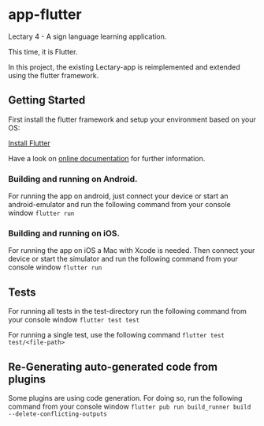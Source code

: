# app-flutter

Lectary 4 - A sign language learning application.

This time, it is Flutter.

In this project, the existing Lectary-app is reimplemented and extended using the flutter framework.

## Getting Started
First install the flutter framework and setup your environment based on your OS:

[Install Flutter](https://flutter.dev/docs/get-started/install)

Have a look on [online documentation](https://flutter.dev/docs) for further information.

### Building and running on Android.
For running the app on android, just connect your device or start an android-emulator and run the following command from your console window
```flutter run```

### Building and running on iOS.
For running the app on iOS a Mac with Xcode is needed. 
Then connect your device or start the simulator and run the following command from your console window
```flutter run``` 

## Tests
For running all tests in the test-directory run the following command from your console window
```flutter test test```

For running a single test, use the following command
```flutter test test/<file-path>```

## Re-Generating auto-generated code from plugins
Some plugins are using code generation.
For doing so, run the following command from your console window
```flutter pub run build_runner build --delete-conflicting-outputs```

